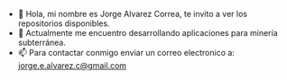- 👋 Hola, mi nombre es Jorge Alvarez Correa, te invito a ver los repositorios disponibles.
- 🌱 Actualmente me encuentro desarrollando aplicaciones para minería subterránea.
- 📫 Para contactar conmigo enviar un correo electronico a: jorge.e.alvarez.c@gmail.com

<!---
jeac1771/jeac1771 is a ✨ special ✨ repository because its `README.md` (this file) appears on your GitHub profile.
You can click the Preview link to take a look at your changes.
--->
